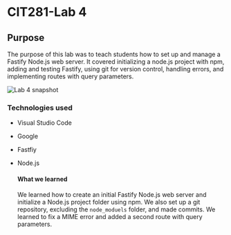 # CIT281-Lab 4

## Purpose 

The purpose of this lab was to teach students how to set up and manage a Fastify Node.js web server. It covered initializing a node.js project with npm, adding and testing Fastify, using git for version control, handling errors, and implementing routes with query parameters.

![Lab 4 snapshot](https://github.com/Ileana10/CIT281-Lab-4/assets/169213876/bfe05f7d-ce1b-482f-8f7c-13bed8557bdf)

### Technologies used 
- Visual Studio Code
- Google
- Fastfiy
- Node.js

  #### What we learned
  We learned how to create an initial Fastify Node.js web server and initialize a Node.js project folder using npm. We also set up a git repository, excluding the `node_moduels` folder, and made commits. We learned to fix a MIME error and added a second route with query parameters.
